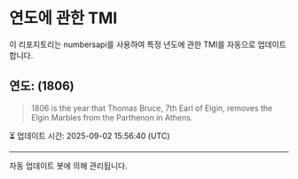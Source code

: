 
# 연도에 관한 TMI

이 리포지토리는 numbersapi를 사용하여 특정 년도에 관한 TMI를 자동으로 업데이트합니다.

## 연도: (1806)
> 1806 is the year that Thomas Bruce, 7th Earl of Elgin, removes the Elgin Marbles from the Parthenon in Athens.

⏳ 업데이트 시간: 2025-09-02 15:56:40 (UTC)

---
자동 업데이트 봇에 의해 관리됩니다.
